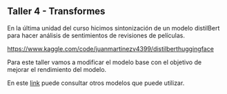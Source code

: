 ## Taller 4 - Transformes ##

En la última unidad del curso hicimos sintonización de un modelo distilBert para hacer análisis de sentimientos de revisiones de películas.

https://www.kaggle.com/code/juanmartinezv4399/distilberthuggingface

Para este taller vamos a modificar el modelo base con el objetivo de mejorar el rendimiento del modelo. 

En este [link](https://huggingface.co/models?pipeline_tag=text-classification) puede consultar otros modelos que puede utilizar.
